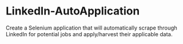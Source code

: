 # LinkedIn-AutoApplication

Create a Selenium application that will automatically scrape through LinkedIn for potential jobs and apply/harvest their applicable data.